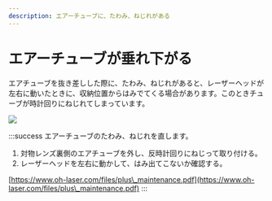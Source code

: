 ```yaml
---
description: エアーチューブに、たわみ、ねじれがある
---
```


# エアーチューブが垂れ下がる

エアチューブを抜き差しした際に、たわみ、ねじれがあると、レーザーヘッドが左右に動いたときに、収納位置からはみでてくる場合があります。このときチューブが時計回りにねじれてしまっています。

![](/assets/20191108\_01.jpg)

:::success
エアーチューブのたわみ、ねじれを直します。

1. 対物レンズ裏側のエアチューブを外し、反時計回りにねじって取り付ける。
2. レーザーヘッドを左右に動かして、はみ出てこないか確認する。

[https://www.oh-laser.com/files/plus\_maintenance.pdf](https://www.oh-laser.com/files/plus\_maintenance.pdf)
:::

